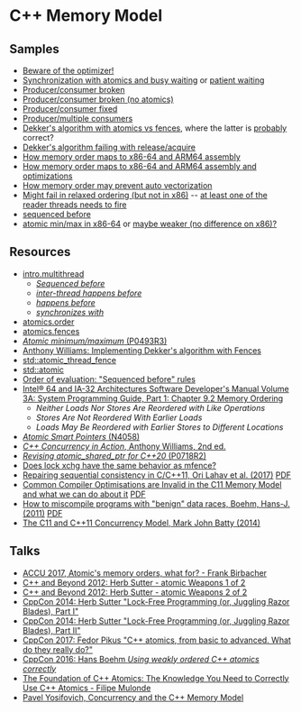 # C++ Memory Model


## Samples

* [Beware of the optimizer!](https://godbolt.org/z/rMGao4K1f)
* [Synchronization with atomics and busy waiting](https://godbolt.org/z/sE7j9abKP) or [patient waiting](https://godbolt.org/z/nKnrds54W)
* [Producer/consumer broken](https://godbolt.org/z/bh39zEdbM)
* [Producer/consumer broken (no atomics)](https://godbolt.org/z/6r7z8rTrv)
* [Producer/consumer fixed](https://godbolt.org/z/sEsa4h8sr)
* [Producer/multiple consumers](https://godbolt.org/z/d3oY6hh1G)
* [Dekker's algorithm with atomics vs fences](https://godbolt.org/z/YP4cY6zM1), where the latter is [probably](https://godbolt.org/z/xr8E3nMGG) correct?
* [Dekker's algorithm failing with release/acquire](https://godbolt.org/z/GWY85ofE5)
* [How memory order maps to x86-64 and ARM64 assembly](https://godbolt.org/z/oTff5aY67)
* [How memory order maps to x86-64 and ARM64 assembly and optimizations](https://godbolt.org/z/drreTbhbr)
* [How memory order may prevent auto vectorization](https://godbolt.org/z/31W9P8Y36)
* [Might fail in relaxed ordering (but not in x86)](https://godbolt.org/z/99xfvfjP3) -- [at least one of the reader threads needs to fire](https://godbolt.org/z/n4d8f8ca5)
* [sequenced before](https://godbolt.org/z/698G4Kxv4)
* [atomic min/max in x86-64](https://godbolt.org/z/PjKjvfnGe) or [maybe weaker (no difference on x86)?](https://godbolt.org/z/r8TMzjea5)

## Resources

* [intro.multithread](https://eel.is/c++draft/intro.multithread)
	* [*Sequenced before*](https://eel.is/c++draft/intro.execution#def:sequenced_before) 
	* [*inter-thread happens before*](https://eel.is/c++draft/intro.multithread#def:inter-thread_happens_before)
	* [*happens before*](https://eel.is/c++draft/intro.multithread#def:happens_before)
	* [*synchronizes with*](https://eel.is/c++draft/atomics.order)
* [atomics.order](https://eel.is/c++draft/atomics.order)
* [atomics.fences](https://eel.is/c++draft/atomics.fences)
* [*Atomic minimum/maximum* (P0493R3)](https://www.open-std.org/jtc1/sc22/wg21/docs/papers/2021/p0493r3.pdf)
* [Anthony Williams: Implementing Dekker's algorithm with Fences](https://www.justsoftwaresolutions.co.uk/threading/implementing_dekkers_algorithm_with_fences.html)
* [std::atomic_thread_fence](https://en.cppreference.com/w/cpp/atomic/atomic_thread_fence)
* [std::atomic](https://en.cppreference.com/w/cpp/atomic/atomic)
* [Order of evaluation: "Sequenced before" rules](https://en.cppreference.com/w/cpp/language/eval_order)
* [Intel® 64 and IA-32 Architectures Software Developer's Manual Volume 3A: System Programming Guide, Part 1: Chapter 9.2 Memory Ordering](https://www.intel.com/content/www/us/en/developer/articles/technical/intel-sdm.html)
	* *Neither Loads Nor Stores Are Reordered with Like Operations*
	* *Stores Are Not Reordered With Earlier Loads*
	* *Loads May Be Reordered with Earlier Stores to Different Locations*
* [*Atomic Smart Pointers* (N4058)](https://www.open-std.org/jtc1/sc22/wg21/docs/papers/2014/n4058.pdf)
* [*C++ Concurrency in Action*, Anthony Williams, 2nd ed.](https://www.manning.com/books/c-plus-plus-concurrency-in-action-second-edition)
* [*Revising atomic_shared_ptr for C++20* (P0718R2)](https://www.manning.com/books/c-plus-plus-concurrency-in-action-second-edition)
* [Does lock xchg have the same behavior as mfence?](https://stackoverflow.com/a/50279772/75883571)
* [Repairing sequential consistency in C/C++11, Ori Lahav et al. (2017)](https://doi.org/10.1145/3062341.3062352) [PDF](https://plv.mpi-sws.org/scfix/paper.pdf)
* [Common Compiler Optimisations are Invalid in the C11 Memory Model and what we can do about it](https://doi.org/10.1145/2676726.2676995) [PDF](https://people.mpi-sws.org/~viktor/papers/popl2015-c11comp.pdf)
* [How to miscompile programs with "benign" data races, Boehm, Hans-J. (2011)](https://doi.org/10.5555/2001252.2001255) [PDF](https://www.usenix.org/legacy/events/hotpar11/tech/final_files/Boehm.pdf)
* [The C11 and C++11 Concurrency Model, Mark John Batty (2014)](https://www.cs.kent.ac.uk/people/staff/mjb211/docs/toc.pdf)


## Talks

* [ACCU 2017, Atomic's memory orders, what for? - Frank Birbacher](https://youtu.be/A_vAG6LIHwQ?si=XS34jxBAIknexdAf)
* [C++ and Beyond 2012: Herb Sutter - atomic Weapons 1 of 2](https://youtu.be/A8eCGOqgvH4?si=5twtmEUeUXZySROY)
* [C++ and Beyond 2012: Herb Sutter - atomic Weapons 2 of 2](https://youtu.be/KeLBd2EJLOU?si=b6pVNZHmdyCnnMqG)
* [CppCon 2014: Herb Sutter "Lock-Free Programming (or, Juggling Razor Blades), Part I"](https://youtu.be/c1gO9aB9nbs?si=irIUfhni2E7rDw-z)
* [CppCon 2014: Herb Sutter "Lock-Free Programming (or, Juggling Razor Blades), Part II"](https://youtu.be/CmxkPChOcvw?si=S-vU5GZArw20CjB3)
* [CppCon 2017: Fedor Pikus "C++ atomics, from basic to advanced. What do they really do?"](https://youtu.be/ZQFzMfHIxng?si=KtmNppMZEy9YbvM9)
* [CppCon 2016: Hans Boehm *Using weakly ordered C++ atomics correctly*](https://youtu.be/M15UKpNlpeM?si=p3Gfdy11SgltdoEs)
* [The Foundation of C++ Atomics: The Knowledge You Need to Correctly Use C++ Atomics - Filipe Mulonde](https://youtu.be/BfEnMRWLjgQ?si=p9S67ehBLtT6GdjL)
* [Pavel Yosifovich, Concurrency and the C++ Memory Model](https://youtu.be/NZ_ncor_Lj0?si=Rn9qDkL9EOHw0CuQ)